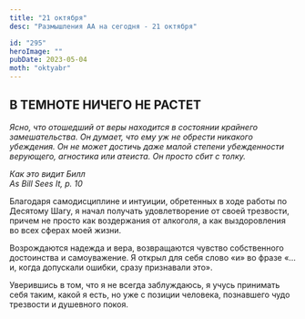 ```yaml
---
title: "21 октября"
desc: "Размышления АА на сегодня - 21 октября"

id: "295"
heroImage: ""
pubDate: 2023-05-04
moth: "oktyabr"
---
```


## В ТЕМНОТЕ НИЧЕГО НЕ РАСТЕТ

_Ясно, что отошедший от веры находится в состоянии крайнего замешательства. Он
думает, что ему уж не обрести никакого убеждения. Он не может достичь даже
малой степени убежденности верующего, агностика или атеиста. Он просто сбит с
толку._

_Как это видит Билл  
As Bill Sees It, p. 10_

Благодаря самодисциплине и интуиции, обретенных в ходе работы по Десятому
Шагу, я начал получать удовлетворение от своей трезвости, причем не просто как
воздержания от алкоголя, а как выздоровления во всех сферах моей жизни.

Возрождаются надежда и вера, возвращаются чувство собственного достоинства и
самоуважение. Я открыл для себя слово «и» во фразе «…и, когда допускали
ошибки, сразу признавали это».

Уверившись в том, что я не всегда заблуждаюсь, я учусь принимать себя таким,
какой я есть, но уже с позиции человека, познавшего чудо трезвости и душевного
покоя.
